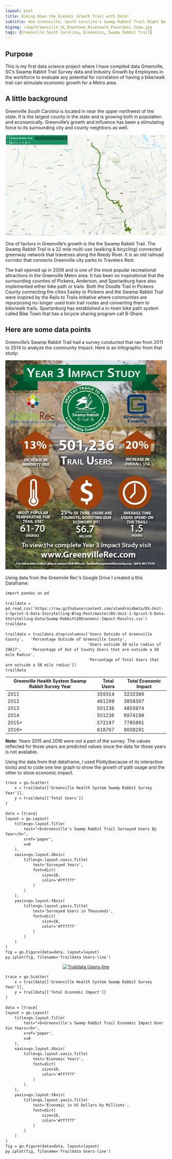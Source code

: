 ```yaml
---
layout: post
title: Biking Down the Econmic Growth Trail with Data!
subtitle: How Greenville, South Carolina's Swamp Rabbit Trail Might Be Stimulating Economic Growth
bigimg: /img/Greenville_SC_Downtown_Riverwalk_Panoramic_View.jpg
tags: [Greenville South Carolina, Economics, Swamp Rabbit Trail]
---
```


## Purpose
This is my first data science project where I have compiled data Greenville, SC’s Swamp Rabbit Trail Survey data and Industry Growth by Employees in the workforce to evaluate any potential for correlation of having a bike/walk trail can stimulate economic growth for a Metro area.

## A little background
Greenville South Carolina is located in near the upper northwest of the state. It is the largest county in the state and is growing both in population and economically. Greenville’s growth and influence has been a stimulating force to its surrounding city and county neighbors as well.

![SRT Map](/img/SRT-Map.png)

One of factors in Greenville’s growth is the the Swamp Rabbit Trail. The Swamp Rabbit Trail is a 22 mile multi-use (walking & bicycling) connected greenway network that traverses along the Reedy River. It is an old railroad corridor that connects Greenville city parks to Travelers Rest.

The trail opened up in 2009 and is one of the most popular recreational attractions in the Greenville Metro area. It has been so inspirational that the surrounding counties of Pickens, Anderson, and Spartanburg have also implemented  either bike path or trails. Both the Doodle Trail in Pickens County  connecting the cities Easley to Pickens and the Swamp Rabbit Trail were inspired by the Rails to Trails initiative where communities are repurposing no-longer used train trail routes and converting them to bike/walk trails. Spartanburg has established a in-town bike path system called Bike Town that has a bicycle sharing program call B-Share.

## Here are some data points

Greenville’s Swamp Rabbit Trail had a survey conducted that ran from 2011 to 2014 to analyze the community Impact. Here is an infographic from that study:

<p><img src='/img/Year 3 Impact Study Key Facts.jpg' alt='Impact Study' title='Impact Study' /></p>

Using data from the Greenvile Rec's Google Drive I created a this Dataframe:

```import matplotlib.pyplot as plt
import pandas as pd

traildata = pd.read_csv('https://raw.githubusercontent.com/standroidbeta/DS-Unit-1-Sprint-5-Data-Storytelling-Blog-Post/master/DS-Unit-1-Sprint-5-Data-Storytelling-Data/Swamp-Rabbit%20Economic-Impact-Results.csv')
traildata

traildata = traildata.drop(columns=['Users Outside of Greenville County',	'Percentage Outside of Greenville County',	
                                    'Users outside 50 mile radius of 29617',	'Percentage of Out of County Users that are outside a 50 mile Radius', 
                                    'Percentage of Total Users that are outside a 50 mile radius'])
traildata
```
Greenville Health System Swamp Rabbit Survey Year | Total Users | Total Economic Impact
------------------------------------------------- | ----------- | ----------------------
2011 | 359314 | 3232389
2012 | 461299 | 3858397
2013 | 501236 | 4855974
2014 | 501236 | 6974198
2015* | 572197 | 7785991
2016* | 618767 | 9008291

**Note:** Years 2015 and 2016 were not a part of the survey. The values reflected for those years are predicted values since the data for those years is not available.

Using the data from that dataframe, I used Plotly(because of its interactive tools) and to code one line graph to show the growth of path usage and the other to show economic impact.

```
trace = go.Scatter(
    x = traildata[['Greenville Health System Swamp Rabbit Survey Year']],
    y = traildata[['Total Users']]
)

data = [trace]
layout = go.Layout(
    title=go.layout.Title(
        text="<b>Greenville's Swamp Rabbit Trail Surveyed Users By Year</b>",
        xref='paper',
        x=0
    ),
    xaxis=go.layout.XAxis(
        title=go.layout.xaxis.Title(
            text='Surveyed Years',
            font=dict(
                size=18,
                color='#7f7f7f'
            )
        )
    ),
    yaxis=go.layout.YAxis(
        title=go.layout.yaxis.Title(
            text='Surveyed Users in Thousands',
            font=dict(
                size=18,
                color='#7f7f7f'
            )
        )
    )
)
fig = go.Figure(data=data, layout=layout)
py.iplot(fig, filename='Traildata Users-line')
```
<div>
    <a href="https://plot.ly/~standroidbeta/4/?share_key=2w7TnUYYceCUXvxIJwwDwj" target="_blank" title="Traildata Users-line" style="display: block; text-align: center;"><img src="https://plot.ly/~standroidbeta/4.png?share_key=2w7TnUYYceCUXvxIJwwDwj" alt="Traildata Users-line" style="max-width: 100%;width: 600px;"  width="600" onerror="this.onerror=null;this.src='https://plot.ly/404.png';" /></a>
    </div>

```
trace = go.Scatter(
    x = traildata[['Greenville Health System Swamp Rabbit Survey Year']],
    y = traildata[['Total Economic Impact']]
)

data = [trace]
layout = go.Layout(
    title=go.layout.Title(
        text="<b>Greenville's Swamp Rabbit Trail Economic Impact Over Six Years</b>",
        xref='paper',
        x=0
    ),
    xaxis=go.layout.XAxis(
        title=go.layout.xaxis.Title(
            text='Economic Years',
            font=dict(
                size=18,
                color='#7f7f7f'
            )
        )
    ),
    yaxis=go.layout.YAxis(
        title=go.layout.yaxis.Title(
            text='Economic in US Dollars by Millions',
            font=dict(
                size=18,
                color='#7f7f7f'
            )
        )
    )
)
fig = go.Figure(data=data, layout=layout)
py.iplot(fig, filename='Traildata Users-line')
```
